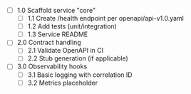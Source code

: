 - [ ] 1.0 Scaffold service "core"
  - [ ] 1.1 Create /health endpoint per openapi/api-v1.0.yaml
  - [ ] 1.2 Add tests (unit/integration)
  - [ ] 1.3 Service README

- [ ] 2.0 Contract handling
  - [ ] 2.1 Validate OpenAPI in CI
  - [ ] 2.2 Stub generation (if applicable)

- [ ] 3.0 Observability hooks
  - [ ] 3.1 Basic logging with correlation ID
  - [ ] 3.2 Metrics placeholder
